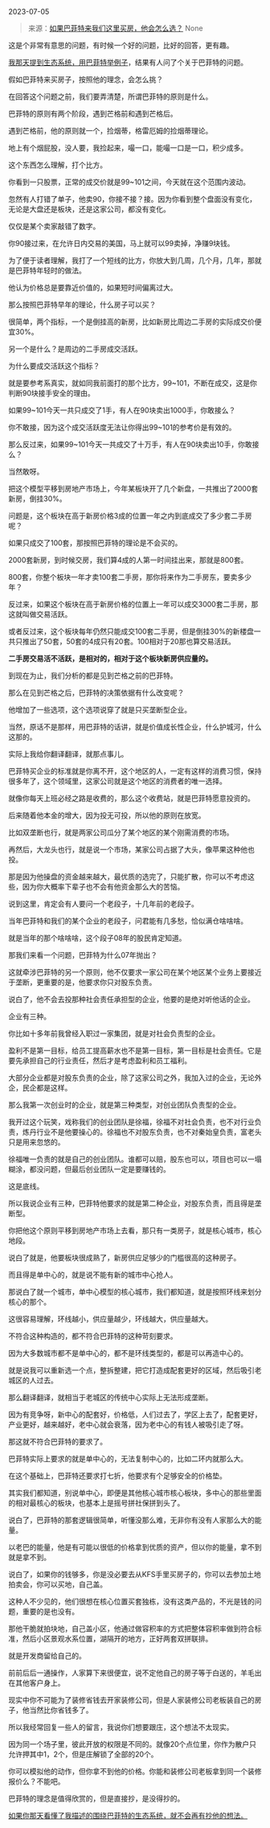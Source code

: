 2023-07-05

> 来源：[如果巴菲特来我们这里买房，他会怎么选？](http://mp.weixin.qq.com/s?__biz=MzU0MjYwNDU2Mw==&amp;mid=2247511606&amp;idx=2&amp;sn=f268d95e5a6844abe574f86a4f252d7d&amp;chksm=fb1ac24acc6d4b5c923b9da3255daa502e819f3d2937f5475210879127805818999a4c510f4e&amp;scene=127#wechat_redirect)
> None

这是个非常有意思的问题，有时候一个好的问题，比好的回答，更有趣。

[我那天提到生态系统，用巴菲特举例子](http://mp.weixin.qq.com/s?__biz=Mzg4MTg2MzU3Mg==&mid=2247484138&idx=1&sn=9275e2389c3a93640f16a15de7db2c65&chksm=cf5e3c11f829b50720306749444e142a897e3f2b6fea69799599f2b0cb075233ba6af757dec5&scene=21#wechat_redirect)，结果有人问了个关于巴菲特的问题。

假如巴菲特来买房子，按照他的理念，会怎么挑？  

在回答这个问题之前，我们要弄清楚，所谓巴菲特的原则是什么。  

巴菲特的原则有两个阶段，遇到芒格前和遇到芒格后。

遇到芒格前，他的原则就一个，捡烟蒂，格雷厄姆的捡烟蒂理论。  

地上有个烟屁股，没人要，我捡起来，嘬一口，能嘬一口是一口，积少成多。

这个东西怎么理解，打个比方。  

你看到一只股票，正常的成交价就是99~101之间，今天就在这个范围内波动。

忽然有人打错了单子，他卖90，你接不接？接。因为你看到整个盘面没有变化，无论是大盘还是板块，还是这家公司，都没有变化。

仅仅是某个卖家敲错了数字。

你90接过来，在允许日内交易的美国，马上就可以99卖掉，净赚9块钱。

为了便于读者理解，我打了一个短线的比方，你放大到几周，几个月，几年，那就是巴菲特年轻时的做法。

他认为价格总是要靠近价值的，如果短时间偏离过大。  

那么按照巴菲特早年的理论，什么房子可以买？  

很简单，两个指标，一个是倒挂高的新房，比如新房比周边二手房的实际成交价便宜30%。  

另一个是什么？是周边的二手房成交活跃。

为什么要成交活跃这个指标？  

就是要参考系真实，就如同我前面打的那个比方，99~101，不断在成交，这是你判断90块接手安全的理由。

如果99~101今天一共只成交了1手，有人在90块卖出1000手，你敢接么？  

你不敢接，因为这个成交活跃度无法让你得出99~101的参考价是有效的。  

那么反过来，如果99~101今天一共成交了十万手，有人在90块卖出10手，你敢接么？  

当然敢呀。

把这个模型平移到房地产市场上，今年某板块开了几个新盘，一共推出了2000套新房，倒挂30%。

问题是，这个板块在高于新房价格3成的位置一年之内到底成交了多少套二手房呢？

如果只成交了100套，那按照巴菲特的理论是不会买的。  

2000套新房，到时候交房，我们算4成的人第一时间挂出来，那就是800套。

800套，你整个板块一年才卖100套二手房，那你将来作为二手房东，要卖多少年？

反过来，如果这个板块在高于新房价格的位置上一年可以成交3000套二手房，那这就叫做交易活跃。

或者反过来，这个板块每年仍然只能成交100套二手房，但是倒挂30%的新楼盘一共只推出了50套，50套的4成只有20套。100相对于20那也算交易活跃。

 **二手房交易活不活跃，是相对的，相对于这个板块新房供应量的。**

到现在为止，我们分析的都是见到芒格之前的巴菲特。  

那么在见到芒格之后，巴菲特的决策依据有什么改变呢？  

他增加了一些选项，这个选项说穿了就是只买垄断型企业。

当然，原话不是那样，用巴菲特的话讲，就是价值成长性企业，什么护城河，什么这那的。  

实际上我给你翻译翻译，就那点事儿。  

巴菲特买企业的标准就是你离不开，这个地区的人，一定有这样的消费习惯，保持很多年了，这个领域里，这家公司就是这个地区的消费者的唯一选择。  

就像你每天上班必经之路是收费的，那么这个收费站，就是巴菲特愿意投资的。  

后来随着他本金的增大，因为投无可投，所以他的原则在放宽。  

比如双垄断也行，就是两家公司瓜分了某个地区的某个刚需消费的市场。

再然后，大龙头也行，就是说一个市场，某家公司占据了大头，像苹果这种他也投。

那是因为他操盘的资金越来越大，最优质的选完了，只能扩散，你可以不考虑这些，因为你大概率下辈子也不会有他资金那么大的苦恼。

说到这里，肯定会有人要问一个老段子，十几年前的老段子。  

当年巴菲特和我们的某个企业的老段子，问君能有几多愁，恰似满仓啥啥啥。

就是当年的那个啥啥啥，这个段子08年的股民肯定知道。

那我们来看一个问题，巴菲特为什么07年抛出？  

这就牵涉巴菲特的另一个原则，他不仅要求一家公司在某个地区某个业务上要接近于垄断，更重要的是，他要求你只对股东负责。  

说白了，他不会去投那种社会责任承担型的企业，他要的是绝对听他话的企业。  

企业有三种。  

你比如十多年前我曾经入职过一家集团，就是对社会负责型的企业。  

盈利不是第一目标，给员工提高薪水也不是第一目标，第一目标是社会责任。它是要先承担自己的行业责任，然后才是考虑盈利和员工福利。

大部分企业都是对股东负责的企业，除了这家公司之外，我加入过的企业，无论外企，民企都是这样。  

那么我第一次创业时的企业，就是第三种类型，对创业团队负责型的企业。

我开过这个玩笑，戏称我们的创业团队是徐福，徐福不对社会负责，也不对行业负责，炼丹行业不是他要操心的。徐福也不对股东负责，也不对秦始皇负责，富老头只是用来忽悠的。  

徐福唯一负责的就是自己的创业团队。谁都可以赔，股东也可以，项目也可以一塌糊涂，都没问题，但最后创业团队一定是要赚钱的。

这是底线。  

所以我说企业有三种，巴菲特他要求的就是第二种企业，对股东负责，而且得是垄断型。  

你把他这个原则平移到房地产市场上去看，那只有一类房子，就是核心城市，核心地段。  

说白了就是，他要板块很成熟了，新房供应足够少的门槛很高的这种房子。  

而且得是单中心的，就是说不能有新的城市中心抢人。

那说白了就一个城市，单中心模型的核心城市，我们都知道，就是按照环线来划分核心的那个。  

这很容易理解，环线越小，供应量越少，环线越大，供应量越大。  

不符合这种构造的，都不符合巴菲特的这种苛刻要求。  

因为大多数城市都不是单中心的，都不是环线类型的，都是可以再造中心的。  

就是说我可以重新选一个点，整拆整建，把它打造成配套更好的区域，然后吸引老城区的人过去。  

那么翻译翻译，就相当于老城区的传统中心实际上无法形成垄断。  

因为有竞争呀，新中心的配套好，价格低，人们过去了，学区上去了，配套更好，产业更好，越来越好，老中心就会衰落，因为老中心的有钱人被吸引走了呀。  

那这就不符合巴菲特的要求了。  

巴菲特实际上要求的就是单中心的，无法复制中心的，比如二环内就那么大。

在这个基础上，巴菲特还要求打七折，他要求有个足够安全的价格垫。

其实我们都知道，别说单中心，即便是其他核心城市核心板块，多中心的那些里面的相对最核心的板块，也基本上是摇号拼社保拼到头了。  

说白了，巴菲特的那套逻辑很简单，听懂没那么难，无非你有没有人家那么大的能量。  

以老巴的能量，他是有可能以很低的价格拿到优质的资产，但以你的能量，拿不到就是拿不到。  

说白了，如果你的钱够多，你是没必要去从KFS手里买房子的，你可以去参加土地拍卖会，你可以买地，自己盖。  

这种人不少见的，他们很想在核心位置买套独栋，没有这类产品的，不光是钱的问题，重要的是也没有。

那他干脆就拍块地，自己盖小区，他通过做容积率的方式把整体容积率做到符合标准，然后小区景观水系位置，湖隔开的地方，正好两套双拼联排。

就是开发商留给自己的。  

前前后后一通操作，人家算下来很便宜，说不定他自己的房子等于白送的，羊毛出在其他客户身上。  

现实中你不可能为了装修省钱去开家装修公司，但是人家装修公司老板装自己的房子，他当然比你省钱多了。  

所以我经常回复一些人的留言，我说你们想要跟庄，这个想法不太现实。  

因为同一个场子里，彼此开放的权限是不同的。就像20个点位里，你作为散户只允许押其中1，2个，但是庄解锁了全部的20个。  

你可以模拟他的动作，但你拿不到他的价格。你能和装修公司老板拿到同一个装修报价么？不能吧。  

巴菲特的理念是值得欣赏的，但是直接抄，是没得抄的。

[如果你那天看懂了我描述的围绕巴菲特的生态系统，就不会再有抄他的想法。](http://mp.weixin.qq.com/s?__biz=Mzg4MTg2MzU3Mg==&mid=2247484138&idx=1&sn=9275e2389c3a93640f16a15de7db2c65&chksm=cf5e3c11f829b50720306749444e142a897e3f2b6fea69799599f2b0cb075233ba6af757dec5&scene=21#wechat_redirect)

